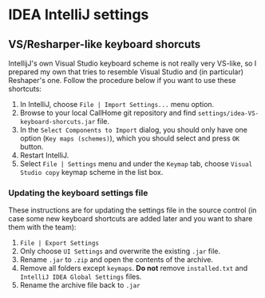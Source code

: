 # IDEA IntelliJ settings

## VS/Resharper-like keyboard shorcuts
IntellijJ's own Visual Studio keyboard scheme is not really very VS-like, so I prepared my own that tries to resemble Visual Studio and (in particular) Reshaper's one. Follow the procedure below if you want to use these shortcuts:

1. In IntelliJ, choose `File | Import Settings...` menu option.
2. Browse to your local CallHome git repository and find `settings/idea-VS-keyboard-shorcuts.jar` file.
3. In the `Select Components to Import` dialog, you should only have one option (`Key maps (schemes)`), which you should select and press `OK` button.
4. Restart IntelliJ.
5. Select `File | Settings` menu and under the `Keymap` tab, choose `Visual Studio copy` keymap scheme in the list box.

### Updating the keyboard settings file
These instructions are for updating the settings file in the source control (in case some new keyboard shortcuts are added later and you want to share them with the team):

1. `File | Export Settings`
1. Only choose `UI Settings` and overwrite the existing `.jar` file.
1. Rename `.jar` to `.zip` and open the contents of the archive.
1. Remove all folders except `keymaps`. **Do not** remove `installed.txt` and `IntelliJ IDEA Global Settings` files.
1. Rename the archive file back to `.jar`
